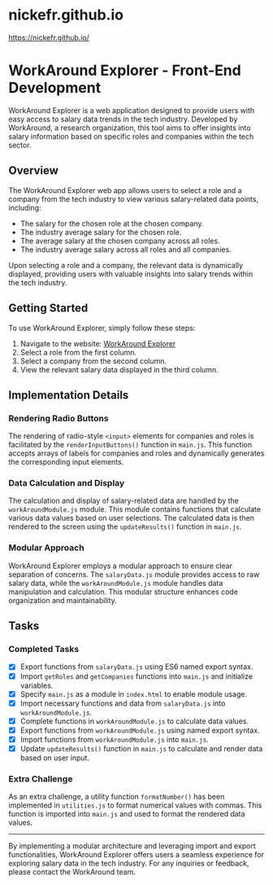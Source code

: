 # nickefr.github.io
https://nickefr.github.io/
⠀⠀⠀⠀⠀⠀
⠀⠀⠀⠀⠀⠀⠀⠀⠀⠀⠀⠀⠀⠀⠀⠀⠀⠀⠀
# WorkAround Explorer - Front-End Development

WorkAround Explorer is a web application designed to provide users with easy access to salary data trends in the tech industry. Developed by WorkAround, a research organization, this tool aims to offer insights into salary information based on specific roles and companies within the tech sector.

## Overview

The WorkAround Explorer web app allows users to select a role and a company from the tech industry to view various salary-related data points, including:

- The salary for the chosen role at the chosen company.
- The industry average salary for the chosen role.
- The average salary at the chosen company across all roles.
- The industry average salary across all roles and all companies.

Upon selecting a role and a company, the relevant data is dynamically displayed, providing users with valuable insights into salary trends within the tech industry.

## Getting Started

To use WorkAround Explorer, simply follow these steps:

1. Navigate to the website: [WorkAround Explorer](https://nickefr.github.io/workaround-explorer/)
2. Select a role from the first column.
3. Select a company from the second column.
4. View the relevant salary data displayed in the third column.

## Implementation Details

### Rendering Radio Buttons

The rendering of radio-style `<input>` elements for companies and roles is facilitated by the `renderInputButtons()` function in `main.js`. This function accepts arrays of labels for companies and roles and dynamically generates the corresponding input elements.

### Data Calculation and Display

The calculation and display of salary-related data are handled by the `workAroundModule.js` module. This module contains functions that calculate various data values based on user selections. The calculated data is then rendered to the screen using the `updateResults()` function in `main.js`.

### Modular Approach

WorkAround Explorer employs a modular approach to ensure clear separation of concerns. The `salaryData.js` module provides access to raw salary data, while the `workAroundModule.js` module handles data manipulation and calculation. This modular structure enhances code organization and maintainability.

## Tasks

### Completed Tasks

- [x] Export functions from `salaryData.js` using ES6 named export syntax.
- [x] Import `getRoles` and `getCompanies` functions into `main.js` and initialize variables.
- [x] Specify `main.js` as a module in `index.html` to enable module usage.
- [x] Import necessary functions and data from `salaryData.js` into `workAroundModule.js`.
- [x] Complete functions in `workAroundModule.js` to calculate data values.
- [x] Export functions from `workAroundModule.js` using named export syntax.
- [x] Import functions from `workAroundModule.js` into `main.js`.
- [x] Update `updateResults()` function in `main.js` to calculate and render data based on user input.

### Extra Challenge

As an extra challenge, a utility function `formatNumber()` has been implemented in `utilities.js` to format numerical values with commas. This function is imported into `main.js` and used to format the rendered data values.



---

By implementing a modular architecture and leveraging import and export functionalities, WorkAround Explorer offers users a seamless experience for exploring salary data in the tech industry. For any inquiries or feedback, please contact the WorkAround team.

